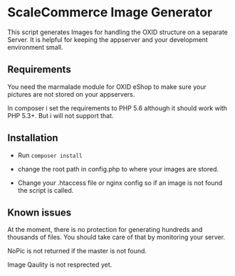 ScaleCommerce Image Generator
=============================

This script generates Images for handling the OXID structure on a separate Server.
It is helpful for keeping the appserver and your development environment small.

Requirements
------------
You need the marmalade module for OXID eShop to make sure your pictures are not stored on your appservers.

In composer i set the requirements to PHP 5.6 although it should work with PHP 5.3+. But i will not support that.

Installation
------------
* Run ```composer install```

* change the root path in config.php to where your images are stored.

* Change your .htaccess file or nginx config so if an image is not found the script is called.


Known issues
------------
At the moment, there is no protection for generating hundreds and thousands of files.
You should take care of that by monitoring your server.

NoPic is not returned if the master is not found.

Image Qaulity is not resprected yet.